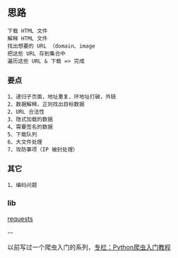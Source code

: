 ## 思路
    下载 HTML 文件
    解释 HTML 文件
    找出想要的 URL （domain、image
    把这些 URL 存到集合中
    遍历这些 URL & 下载 => 完成

### 要点
    1、递归子页面，地址重复、环地址打破，外链
    2、数据解释，正则找出目标数据
    2、URL 合法性
    3、隐式加载的数据
    4、需要签名的数据
    5、下载队列
    6、大文件处理
    7、攻防事项（IP 被封处理）

### 其它
    1、编码问题


### lib
[requests](http://www.python-requests.org/en/master/)

--

以前写过一个爬虫入门的系列，[专栏：Python爬虫入门教程](http://blog.csdn.net/column/details/why-bug.html)
